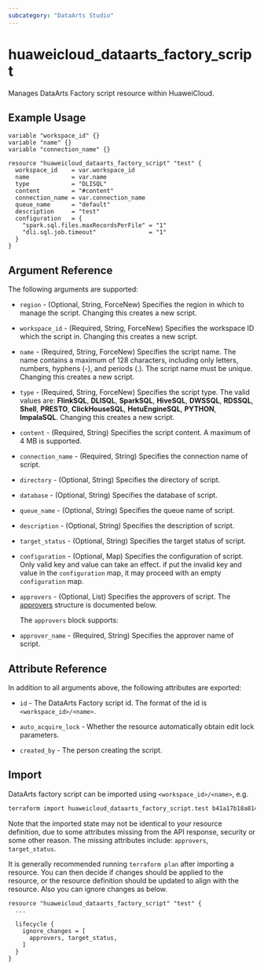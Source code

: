 ```yaml
---
subcategory: "DataArts Studio"
---
```


# huaweicloud_dataarts_factory_script

Manages DataArts Factory script resource within HuaweiCloud.

## Example Usage

```hcl
variable "workspace_id" {}
variable "name" {}
variable "connection_name" {}

resource "huaweicloud_dataarts_factory_script" "test" {
  workspace_id    = var.workspace_id
  name            = var.name
  type            = "DLISQL"
  content         = "#content"
  connection_name = var.connection_name
  queue_name      = "default"
  description     = "test"
  configuration   = {
    "spark.sql.files.maxRecordsPerFile" = "1"
    "dli.sql.job.timeout"               = "1"
  }
}
```

## Argument Reference

The following arguments are supported:

* `region` - (Optional, String, ForceNew) Specifies the region in which to manage the script.
  Changing this creates a new script.

* `workspace_id` - (Required, String, ForceNew) Specifies the workspace ID which the script in.
  Changing this creates a new script.

* `name` - (Required, String, ForceNew) Specifies the script name. The name contains a maximum of 128 characters,
  including only letters, numbers, hyphens (-), and periods (.). The script name must be unique. Changing this creates
  a new script.

* `type` - (Required, String, ForceNew) Specifies the script type. The valid values are: **FlinkSQL**, **DLISQL**,
  **SparkSQL**, **HiveSQL**, **DWSSQL**, **RDSSQL**, **Shell**, **PRESTO**, **ClickHouseSQL**, **HetuEngineSQL**,
  **PYTHON**, **ImpalaSQL**. Changing this creates a new script.

* `content` - (Required, String) Specifies the script content. A maximum of 4 MB is supported.

* `connection_name` - (Required, String) Specifies the connection name of script.

* `directory` - (Optional, String) Specifies the directory of script.

* `database` - (Optional, String) Specifies the database of script.

* `queue_name` - (Optional, String) Specifies the queue name of script.

* `description` - (Optional, String) Specifies the description of script.

* `target_status` - (Optional, String) Specifies the target status of script.

* `configuration` - (Optional, Map) Specifies the configuration of script. Only valid key and value can take an effect.
 if put the invalid key and value in the `configuration` map, it may proceed with an empty `configuration` map.

* `approvers` - (Optional, List) Specifies the approvers of script.
The [approvers](#approvers) structure is documented below.

  <a name="approvers"></a>
  The `approvers` block supports:
* `approver_name` - (Required, String) Specifies the approver name of script.

## Attribute Reference

In addition to all arguments above, the following attributes are exported:

* `id` - The DataArts Factory script id. The format of the id is `<workspace_id>/<name>`.

* `auto_acquire_lock` - Whether the resource automatically obtain edit lock parameters.

* `created_by` - The person creating the script.

## Import

DataArts factory script can be imported using `<workspace_id>/<name>`, e.g.

```bash
terraform import huaweicloud_dataarts_factory_script.test b41a17b18a814b118730a867cecb9952/test
```

Note that the imported state may not be identical to your resource definition, due to some attributes missing from the
API response, security or some other reason. The missing attributes include: `approvers`, `target_status`.

It is generally recommended running `terraform plan` after importing a resource.
You can then decide if changes should be applied to the resource, or the resource definition should be updated to align
with the resource. Also you can ignore changes as below.

```hcl
resource "huaweicloud_dataarts_factory_script" "test" {
  ...

  lifecycle {
    ignore_changes = [
      approvers, target_status,
    ]
  }
}
```
